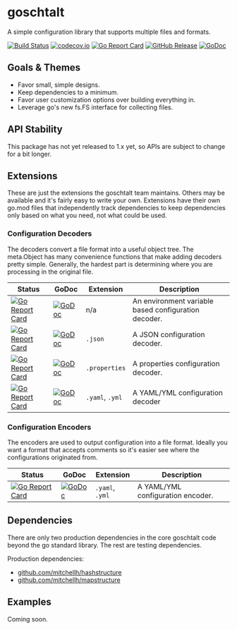 <!--
SPDX-FileCopyrightText: 2022 Weston Schmidt <weston_schmidt@alumni.purdue.edu>
SPDX-License-Identifier: Apache-2.0
-->
# goschtalt
A simple configuration library that supports multiple files and formats.

[![Build Status](https://github.com/goschtalt/goschtalt/actions/workflows/ci.yml/badge.svg)](https://github.com/goschtalt/goschtalt/actions/workflows/ci.yml)
[![codecov.io](http://codecov.io/github/goschtalt/goschtalt/coverage.svg?branch=main)](http://codecov.io/github/goschtalt/goschtalt?branch=main)
[![Go Report Card](https://goreportcard.com/badge/github.com/goschtalt/goschtalt)](https://goreportcard.com/report/github.com/goschtalt/goschtalt)
[![GitHub Release](https://img.shields.io/github/release/goschtalt/goschtalt.svg)](https://github.com/goschtalt/goschtalt/releases)
[![GoDoc](https://pkg.go.dev/badge/github.com/goschtalt/goschtalt)](https://pkg.go.dev/github.com/goschtalt/goschtalt)

## Goals & Themes

* Favor small, simple designs.
* Keep dependencies to a minimum.
* Favor user customization options over building everything in.
* Leverage go's new fs.FS interface for collecting files.

## API Stability

This package has not yet released to 1.x yet, so APIs are subject to change for
a bit longer.

## Extensions

These are just the extensions the goschtalt team maintains.  Others may be available
and it's fairly easy to write your own.  Extensions have their own go.mod files
that independently track dependencies to keep dependencies only based on what
you need, not what could be used.

### Configuration Decoders

The decoders convert a file format into a useful object tree.  The meta.Object has
many convenience functions that make adding decoders pretty simple.  Generally,
the hardest part is determining where you are processing in the original file.

| Status | GoDoc | Extension | Description |
|--------|-------|-----------|-------------|
| [![Go Report Card](https://goreportcard.com/badge/github.com/goschtalt/env-decoder)](https://goreportcard.com/report/github.com/goschtalt/env-decoder) | [![GoDoc](https://pkg.go.dev/badge/github.com/goschtalt/env-decoder)](https://pkg.go.dev/github.com/goschtalt/env-decoder) | n/a | An environment variable based configuration decoder. |
| [![Go Report Card](https://goreportcard.com/badge/github.com/goschtalt/json-decoder)](https://goreportcard.com/report/github.com/goschtalt/json-decoder) | [![GoDoc](https://pkg.go.dev/badge/github.com/goschtalt/json-decoder)](https://pkg.go.dev/github.com/goschtalt/json-decoder) | `.json` | A JSON configuration decoder. |
| [![Go Report Card](https://goreportcard.com/badge/github.com/goschtalt/properties-decoder)](https://goreportcard.com/report/github.com/goschtalt/properties-decoder) | [![GoDoc](https://pkg.go.dev/badge/github.com/goschtalt/properties-decoder)](https://pkg.go.dev/github.com/goschtalt/properties-decoder) | `.properties` | A properties configuration decoder. |
| [![Go Report Card](https://goreportcard.com/badge/github.com/goschtalt/yaml-decoder)](https://goreportcard.com/report/github.com/goschtalt/yaml-decoder) | [![GoDoc](https://pkg.go.dev/badge/github.com/goschtalt/yaml-decoder)](https://pkg.go.dev/github.com/goschtalt/yaml-decoder) | `.yaml`, `.yml` | A YAML/YML configuration decoder |


### Configuration Encoders

The encoders are used to output configuration into a file format.  Ideally you want
a format that accepts comments so it's easier see where the configurations originated
from.

| Status | GoDoc | Extension | Description |
|--------|-------|-----------|-------------|
| [![Go Report Card](https://goreportcard.com/badge/github.com/goschtalt/yaml-encoder)](https://goreportcard.com/report/github.com/goschtalt/yaml-encoder) | [![GoDoc](https://pkg.go.dev/badge/github.com/goschtalt/yaml-encoder)](https://pkg.go.dev/github.com/goschtalt/yaml-encoder) | `.yaml`, `.yml` | A YAML/YML configuration encoder. |


## Dependencies

There are only two production dependencies in the core goschtalt code beyond the
go standard library.  The rest are testing dependencies.

Production dependencies:

* [github.com/mitchellh/hashstructure](https://github.com/mitchellh/hashstructure)
* [github.com/mitchellh/mapstructure](https://github.com/mitchellh/mapstructure)

## Examples

Coming soon.
